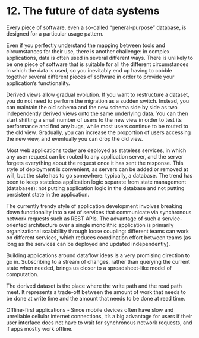# 12. The future of data systems
Every piece of software, even a so-called “general-purpose” database, is designed for a particular usage pattern. 

Even if you perfectly understand the mapping between tools and circumstances for their use, there is another challenge: in complex applications, data is often used in several different ways. There is unlikely to be one piece of software that is suitable for all the different circumstances in which the data is used, so you inevitably end up having to cobble together several different pieces of software in order to provide your application’s functionality.

Derived views allow gradual evolution. If you want to restructure a dataset, you do not need to perform the migration as a sudden switch. Instead, you can maintain the old schema and the new schema side by side as two independently derived views onto the same underlying data. You can then start shifting a small number of users to the new view in order to test its performance and find any bugs, while most users continue to be routed to the old view. Gradually, you can increase the proportion of users accessing the new view, and eventually you can drop the old view. 

Most web applications today are deployed as stateless services, in which any user request can be routed to any application server, and the server forgets everything about the request once it has sent the response. This style of deployment is convenient, as servers can be added or removed at will, but the state has to go somewhere: typically, a database. The trend has been to keep stateless application logic separate from state management (databases): not putting application logic in the database and not putting persistent state in the application. 

The currently trendy style of application development involves breaking down functionality into a set of services that communicate via synchronous network requests such as REST APIs. The advantage of such a service-oriented architecture over a single monolithic application is primarily organizational scalability through loose coupling: different teams can work on different services, which reduces coordination effort between teams (as long as the services can be deployed and updated independently).

Building applications around dataflow ideas is a very promising direction to go in. Subscribing to a stream of changes, rather than querying the current state when needed, brings us closer to a spreadsheet-like model of computation. 

The derived dataset is the place where the write path and the read path meet. It represents a trade-off between the amount of work that needs to be done at write time and the amount that needs to be done at read time.

Offline-first applications - Since mobile devices often have slow and unreliable cellular internet connections, it’s a big advantage for users if their user interface does not have to wait for synchronous network requests, and if apps mostly work offline. 




































